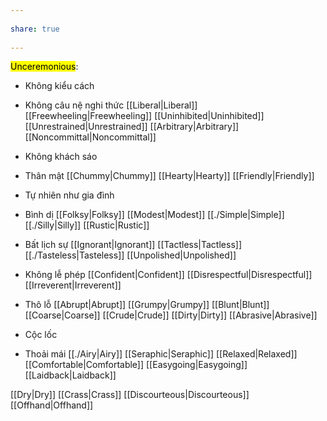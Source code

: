 ---  
share: true  
---  
<mark class="hltr-grey-gainsboro">Unceremonious</mark>:  
- Không kiểu cách  
- Không câu nệ nghi thức [[Liberal|Liberal]] [[Freewheeling|Freewheeling]] [[Uninhibited|Uninhibited]] [[Unrestrained|Unrestrained]] [[Arbitrary|Arbitrary]] [[Noncommittal|Noncommittal]]  
- Không khách sáo  
- Thân mật [[Chummy|Chummy]] [[Hearty|Hearty]] [[Friendly|Friendly]]  
- Tự nhiên như gia đình   
- Bình dị [[Folksy|Folksy]] [[Modest|Modest]] [[./Simple|Simple]] [[./Silly|Silly]] [[Rustic|Rustic]]  
- Bất lịch sự [[Ignorant|Ignorant]] [[Tactless|Tactless]] [[./Tasteless|Tasteless]] [[Unpolished|Unpolished]]  
- Không lễ phép [[Confident|Confident]] [[Disrespectful|Disrespectful]] [[Irreverent|Irreverent]]   
- Thô lỗ [[Abrupt|Abrupt]] [[Grumpy|Grumpy]] [[Blunt|Blunt]] [[Coarse|Coarse]] [[Crude|Crude]] [[Dirty|Dirty]] [[Abrasive|Abrasive]]  
- Cộc lốc   
- Thoải mái [[./Airy|Airy]] [[Seraphic|Seraphic]] [[Relaxed|Relaxed]] [[Comfortable|Comfortable]] [[Easygoing|Easygoing]] [[Laidback|Laidback]]  
[[Dry|Dry]] [[Crass|Crass]] [[Discourteous|Discourteous]] [[Offhand|Offhand]]